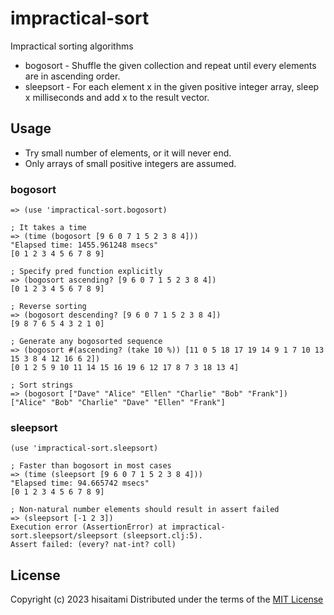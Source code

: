 # impractical-sort

Impractical sorting algorithms

* bogosort - Shuffle the given collection and repeat until every elements are in ascending order.
* sleepsort - For each element x in the given positive integer array, sleep x milliseconds and add x to the result vector.

## Usage

* Try small number of elements, or it will never end.
* Only arrays of small positive integers are assumed.

### bogosort

```
=> (use 'impractical-sort.bogosort)

; It takes a time
=> (time (bogosort [9 6 0 7 1 5 2 3 8 4]))
"Elapsed time: 1455.961248 msecs"
[0 1 2 3 4 5 6 7 8 9]

; Specify pred function explicitly
=> (bogosort ascending? [9 6 0 7 1 5 2 3 8 4])
[0 1 2 3 4 5 6 7 8 9]

; Reverse sorting
=> (bogosort descending? [9 6 0 7 1 5 2 3 8 4])
[9 8 7 6 5 4 3 2 1 0]

; Generate any bogosorted sequence
=> (bogosort #(ascending? (take 10 %)) [11 0 5 18 17 19 14 9 1 7 10 13 15 3 8 4 12 16 6 2])
[0 1 2 5 9 10 11 14 15 16 19 6 12 17 8 7 3 18 13 4]

; Sort strings
=> (bogosort ["Dave" "Alice" "Ellen" "Charlie" "Bob" "Frank"])
["Alice" "Bob" "Charlie" "Dave" "Ellen" "Frank"]
```

### sleepsort

```
(use 'impractical-sort.sleepsort)

; Faster than bogosort in most cases
=> (time (sleepsort [9 6 0 7 1 5 2 3 8 4]))
"Elapsed time: 94.665742 msecs"
[0 1 2 3 4 5 6 7 8 9]

; Non-natural number elements should result in assert failed
=> (sleepsort [-1 2 3])
Execution error (AssertionError) at impractical-sort.sleepsort/sleepsort (sleepsort.clj:5).
Assert failed: (every? nat-int? coll)
```

## License

Copyright (c) 2023 hisaitami
Distributed under the terms of the [MIT License](LICENSE)

